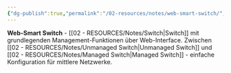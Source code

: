 ```yaml
---
{"dg-publish":true,"permalink":"/02-resources/notes/web-smart-switch/","tags":["switch/typ","netzwerk/mittel","hardware"],"noteIcon":"","updated":"2025-09-05T10:27:48.437+02:00"}
---
```



**Web-Smart Switch** - [[02 - RESOURCES/Notes/Switch\|Switch]] mit grundlegenden Management-Funktionen über Web-Interface.
Zwischen [[02 - RESOURCES/Notes/Unmanaged Switch\|Unmanaged Switch]] und [[02 - RESOURCES/Notes/Managed Switch\|Managed Switch]] - einfache Konfiguration für mittlere Netzwerke.